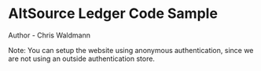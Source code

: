 # AltSource Ledger Code Sample
Author - Chris Waldmann

Note: You can setup the website using anonymous authentication, since we are not using an outside authentication store. 
